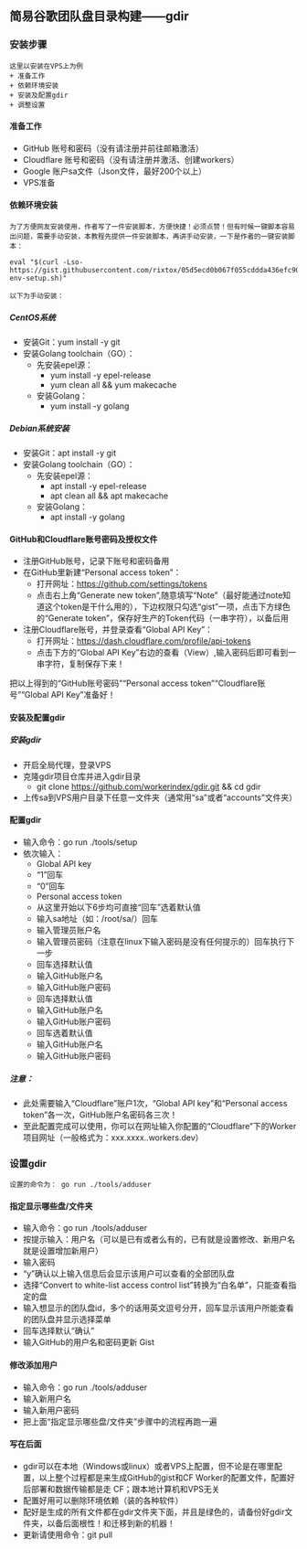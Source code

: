 ## 简易谷歌团队盘目录构建——gdir

### 安装步骤
    这里以安装在VPS上为例
    + 准备工作
    + 依赖环境安装
    + 安装及配置gdir
    + 调整设置

#### 准备工作

+ GitHub 账号和密码（没有请注册并前往邮箱激活）
+ Cloudflare 账号和密码（没有请注册并激活、创建workers）
+ Google 账户sa文件（Json文件，最好200个以上）
+ VPS准备

#### 依赖环境安装

    为了方便网友安装使用，作者写了一件安装脚本，方便快捷！必须点赞！但有时候一键脚本容易出问题，需要手动安装，本教程先提供一件安装脚本，再讲手动安装，一下是作者的一键安装脚本：
    
    eval "$(curl -Lso- https://gist.githubusercontent.com/rixtox/05d5ecd0b067f055cddda436efc9035f/raw/gdir-env-setup.sh)"
    
    以下为手动安装：
    
##### CentOS系统

+ 安装Git：yum install -y git
+ 安装Golang toolchain（GO）：
    + 先安装epel源：
        +  yum install -y epel-release
        +  yum clean all && yum makecache    
    + 安装Golang：
        + yum install -y golang

##### Debian系统安装

+ 安装Git：apt install -y git
+ 安装Golang toolchain（GO）：
    + 先安装epel源：
        +  apt install -y epel-release
        +  apt clean all && apt makecache    
    + 安装Golang：
        + apt install -y golang

#### GitHub和Cloudflare账号密码及授权文件

+ 注册GitHub账号，记录下账号和密码备用
+ 在GitHub里新建“Personal access token”：
    + 打开网址：https://github.com/settings/tokens
    + 点击右上角“Generate new token”,随意填写“Note”（最好能通过note知道这个token是干什么用的），下边权限只勾选“gist”一项，点击下方绿色的“Generate token”，保存好生产的Token代码（一串字符），以备后用
+ 注册Cloudflare账号，并登录查看“Global API Key”：
    + 打开网址：https://dash.cloudflare.com/profile/api-tokens
    + 点击下方的“Global API Key”右边的查看（View）,输入密码后即可看到一串字符，复制保存下来！    

把以上得到的“GitHub账号密码”“Personal access token”“Cloudflare账号”“Global API Key”准备好！

#### 安装及配置gdir

##### 安装gdir
+ 开启全局代理，登录VPS
+ 克隆gdir项目仓库并进入gdir目录
    + git clone https://github.com/workerindex/gdir.git && cd gdir
+ 上传sa到VPS用户目录下任意一文件夹（通常用“sa”或者“accounts”文件夹）

#### 配置gdir
+ 输入命令：go run ./tools/setup
+ 依次输入：
    + Global API key
    + “1”回车
    + “0”回车
    + Personal access token
    + 从这里开始以下6步均可直接“回车”选着默认值
    + 输入sa地址（如：/root/sa/）回车
    + 输入管理员账户名
    + 输入管理员密码（注意在linux下输入密码是没有任何提示的）回车执行下一步
    + 回车选择默认值
    + 输入GitHub账户名
    + 输入GitHub账户密码
    + 回车选择默认值
    + 输入GitHub账户名
    + 输入GitHub账户密码
    + 回车选着默认值
    + 输入GitHub账户名
    + 输入GitHub账户密码

##### 注意：
+ 此处需要输入“Cloudflare”账户1次，“Global API key”和“Personal access token”各一次，GitHub账户名密码各三次！
+ 至此配置完成可以使用，你可以在网址输入你配置的“Cloudflare”下的Worker项目网址（一般格式为：xxx.xxxx..workers.dev）

### 设置gdir
    设置的命令为： go run ./tools/adduser
    
#### 指定显示哪些盘/文件夹

+ 输入命令：go run ./tools/adduser
+ 按提示输入：用户名（可以是已有或者么有的，已有就是设置修改、新用户名就是设置增加新用户）
+ 输入密码
+ “y”确认以上输入信息后会显示该用户可以查看的全部团队盘
+ 选择“Convert to white-list access control list”转换为“白名单”，只能查看指定的盘
+ 输入想显示的团队盘id，多个的话用英文逗号分开，回车显示该用户所能查看的团队盘并显示选择菜单
+ 回车选择默认“确认”
+ 输入GitHub的用户名和密码更新 Gist

#### 修改添加用户

+ 输入命令：go run ./tools/adduser
+ 输入新用户名
+ 输入新用户密码
+ 把上面“指定显示哪些盘/文件夹”步骤中的流程再跑一遍

#### 写在后面

+ gdir可以在本地（Windows或linux）或者VPS上配置，但不论是在哪里配置，以上整个过程都是来生成GitHub的gist和CF Worker的配置文件，配置好后部署和数据传输都是走 CF；跟本地计算机和VPS无关
+ 配置好用可以删除环境依赖（装的各种软件）
+ 配好是生成的所有文件都在gdir文件夹下面，并且是绿色的，请备份好gdir文件夹，以备后面根性！和迁移到新的机器！
+ 更新请使用命令：git pull





